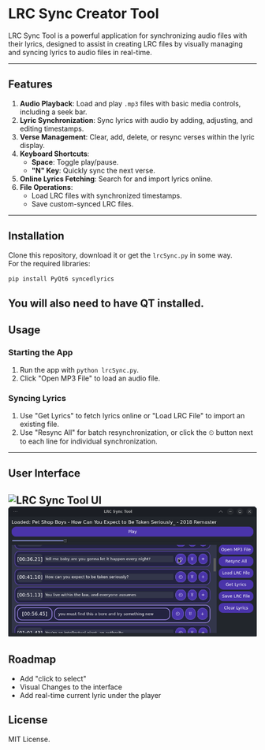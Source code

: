 # LRC Sync Creator Tool

LRC Sync Tool is a powerful application for synchronizing audio files with their lyrics, designed to assist in creating LRC files by visually managing and syncing lyrics to audio files in real-time. 

---

## Features

1. **Audio Playback**: Load and play `.mp3` files with basic media controls, including a seek bar.
2. **Lyric Synchronization**: Sync lyrics with audio by adding, adjusting, and editing timestamps.
3. **Verse Management**: Clear, add, delete, or resync verses within the lyric display.
4. **Keyboard Shortcuts**:
    - **Space**: Toggle play/pause.
    - **"N" Key**: Quickly sync the next verse.
5. **Online Lyrics Fetching**: Search for and import lyrics online.
6. **File Operations**:
    - Load LRC files with synchronized timestamps.
    - Save custom-synced LRC files.

---

## Installation
Clone this repository, download it or get the `lrcSync.py` in some way.  
For the required libraries:
```bash
pip install PyQt6 syncedlyrics
```
You will also need to have QT installed.
---

## Usage

### Starting the App
1. Run the app with `python lrcSync.py`.
2. Click "Open MP3 File" to load an audio file.

### Syncing Lyrics
1. Use "Get Lyrics" to fetch lyrics online or "Load LRC File" to import an existing file.
2. Use "Resync All" for batch resynchronization, or click the ⏲ button next to each line for individual synchronization.

---

## User Interface

![LRC Sync Tool UI](#)
![Screenshot of the working program](Exampleuse1.png)
---

## Roadmap
- Add "click to select"
- Visual Changes to the interface
- Add real-time current lyric under the player

## License

MIT License.
